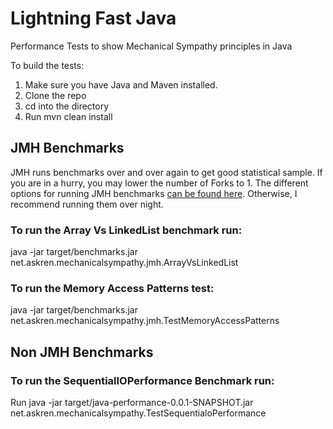 # Lightning Fast Java
Performance Tests to show Mechanical Sympathy principles in Java


To build the tests:
1. Make sure you have Java and Maven installed.
2. Clone the repo
3. cd into the directory
4. Run mvn clean install

## JMH Benchmarks
JMH runs benchmarks over and over again to get good statistical sample.  If you are in a hurry, you may lower the number of Forks to 1.  The different options for running JMH benchmarks [can be found here](https://github.com/guozheng/jmh-tutorial/blob/master/README.md).  Otherwise, I recommend running them over night.

### To run the Array Vs LinkedList benchmark run:
java -jar target/benchmarks.jar net.askren.mechanicalsympathy.jmh.ArrayVsLinkedList


### To run the Memory Access Patterns test:
java -jar target/benchmarks.jar net.askren.mechanicalsympathy.jmh.TestMemoryAccessPatterns

## Non JMH Benchmarks
### To run the SequentialIOPerformance Benchmark run:
Run java -jar target/java-performance-0.0.1-SNAPSHOT.jar net.askren.mechanicalsympathy.TestSequentialoPerformance

